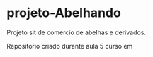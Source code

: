 # projeto-Abelhando
 Projeto sit de comercio de abelhas e derivados.

 Repositorio criado durante aula 5 curso em
